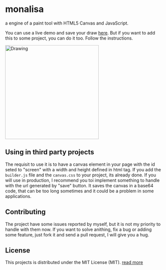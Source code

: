 # monalisa
a engine of a paint tool with HTML5 Canvas and JavaScript. 

You can use a live demo and save your draw [here](http://blog.netoguimaraes.com.br/monalisa). But if you want to add this to some project, you can do it too. Follow the instructions.

<img src="https://github.com/netoguimaraes/monalisa/blob/master/mona_lisa.jpg" alt="Drawing" width="300" height="auto" />

## Using in third party projects

The requisit to use it is to have a canvas element in your page with the id seted to "screen" with a width and height defined in html tag. If you add the <code>builder.js</code> file and the <code>canvas.css</code> to your project, its already done. If you will use in production, I recommend you toi implement something to handle with the url generated by "save" button. It saves the canvas in a base64 code, that can be too long sometimes and it could be a problem in some applications. 

## Contributing

The project have some issues reported by myself, but it is not my priority to handle with them now. If you want to solve anithing, fix a bug or adding some feature, just fork it and send a pull request, I will give you a hug.

## License

This projects is distributed under the MIT License (MIT). [read more](https://github.com/netoguimaraes/monalisa/blob/master/LICENSE.md)


